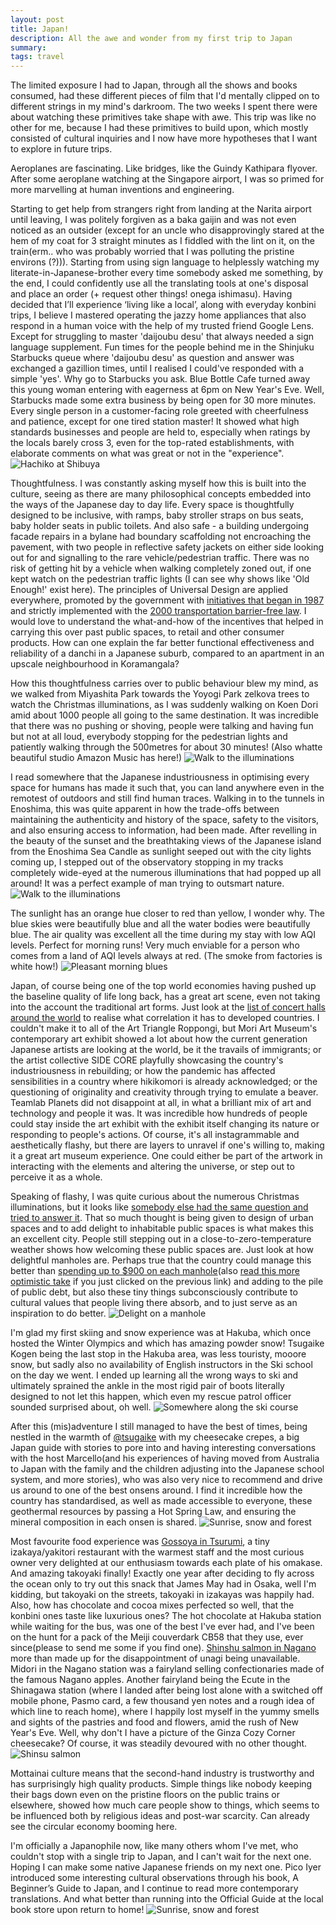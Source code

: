 ```yaml
---
layout: post
title: Japan!
description: All the awe and wonder from my first trip to Japan
summary:
tags: travel
---
```


The limited exposure I had to Japan, through all the shows and books consumed, had these different pieces of film that I'd mentally clipped on to different strings in my mind's darkroom. The two weeks I spent there were about watching these primitives take shape with awe. This trip was like no other for me, because I had these primitives to build upon, which mostly consisted of cultural inquiries and I now have more hypotheses that I want to explore in future trips.

Aeroplanes are fascinating. Like bridges, like the Guindy Kathipara flyover. After some aeroplane watching at the Singapore airport, I was so primed for more marvelling at human inventions and engineering.

Starting to get help from strangers right from landing at the Narita airport until leaving, I was politely forgiven as a baka gaijin and was not even noticed as an outsider (except for an uncle who disapprovingly stared at the hem of my coat for 3 straight minutes as I fiddled with the lint on it, on the train(erm.. who was probably worried that I was polluting the pristine environs (?))). Starting from using sign language to helplessly watching my literate-in-Japanese-brother every time somebody asked me something, by the end, I could confidently use all the translating tools at one's disposal and place an order (+ request other things! onega ishimasu). Having decided that I’ll experience ‘living like a local’, along with everyday konbini trips, I believe I mastered operating the jazzy home appliances that also respond in a human voice with the help of my trusted friend Google Lens. Except for struggling to master 'daijoubu desu' that always needed a sign language supplement. Fun times for the people behind me in the Shinjuku Starbucks queue where 'daijoubu desu' as question and answer was exchanged a gazillion times, until I realised I could've responded with a simple 'yes'. Why go to Starbucks you ask. Blue Bottle Cafe turned away this young woman entering with eagerness at 6pm on New Year's Eve. Well, Starbucks made some extra business by being open for 30 more minutes. Every single person in a customer-facing role greeted with cheerfulness and patience, except for one tired station master! It showed what high standards businesses and people are held to, especially when ratings by the locals barely cross 3, even for the top-rated establishments, with elaborate comments on what was great or not in the "experience".
![Hachiko at Shibuya](https://fluid.anbuu.in/assets/images/japan_hachiko.jpg)

Thoughtfulness. I was constantly asking myself how this is built into the culture, seeing as there are many philosophical concepts embedded into the ways of the Japanese day to day life. Every space is thoughtfully designed to be inclusive, with ramps, baby stroller straps on bus seats, baby holder seats in public toilets. And also safe - a building undergoing facade repairs in a bylane had boundary scaffolding not encroaching the pavement, with two people in reflective safety jackets on either side looking out for and signalling to the rare vehicle/pedestrian traffic. There was no risk of getting hit by a vehicle when walking completely zoned out, if one kept watch on the pedestrian traffic lights (I can see why shows like 'Old Enough!' exist here). The principles of Universal Design are applied everywhere, promoted by the government with [initiatives that began in 1987](https://scholarspace.manoa.hawaii.edu/server/api/core/bitstreams/1fdc0704-904b-487c-8b50-69f077cf284b/content) and strictly implemented with the [2000 transportation barrier-free law](https://www.mlit.go.jp/kisha/kisha05/01/010711/04.pdf). I would love to understand the what-and-how of the incentives that helped in carrying this over past public spaces, to retail and other consumer products. How can one explain the far better functional effectiveness and reliability of a danchi in a Japanese suburb, compared to an apartment in an upscale neighbourhood in Koramangala?

How this thoughtfulness carries over to public behaviour blew my mind, as we walked from Miyashita Park towards the Yoyogi Park zelkova trees to watch the Christmas illuminations, as I was suddenly walking on Koen Dori amid about 1000 people all going to the same destination. It was incredible that there was no pushing or shoving, people were talking and having fun but not at all loud, everybody stopping for the pedestrian lights and patiently walking through the 500metres for about 30 minutes! (Also whatte beautiful studio Amazon Music has here!)
![Walk to the illuminations](https://fluid.anbuu.in/assets/images/japan_yoyogi.jpg)

I read somewhere that the Japanese industriousness in optimising every space for humans has made it such that, you can land anywhere even in the remotest of outdoors and still find human traces. Walking in to the tunnels in Enoshima, this was quite apparent in how the trade-offs between maintaining the authenticity and history of the space, safety to the visitors, and also ensuring access to information, had been made. After revelling in the beauty of the sunset and the breathtaking views of the Japanese island from the Enoshima Sea Candle as sunlight seeped out with the city lights coming up, I stepped out of the observatory stopping in my tracks completely wide-eyed at the numerous illuminations that had popped up all around! It was a perfect example of man trying to outsmart nature.
![Walk to the illuminations](https://fluid.anbuu.in/assets/images/japan_enoshima.jpg)

The sunlight has an orange hue closer to red than yellow, I wonder why. The blue skies were beautifully blue and all the water bodies were beautifully blue. The air quality was excellent all the time during my stay with low AQI levels. Perfect for morning runs! Very much enviable for a person who comes from a land of AQI levels always at red. (The smoke from factories is white how!)
![Pleasant morning blues](https://fluid.anbuu.in/assets/images/japan_blue.jpg)

Japan, of course being one of the top world economies having pushed up the baseline quality of life long back, has a great art scene, even not taking into the account the traditional art forms. Just look at the [list of concert halls around the world](https://en.wikipedia.org/wiki/List_of_concert_halls) to realise what correlation it has to developed countries. I couldn't make it to all of the Art Triangle Roppongi, but Mori Art Museum's contemporary art exhibit showed a lot about how the current generation Japanese artists are looking at the world, be it the travails of immigrants; or the artist collective SIDE CORE playfully showcasing the country's industriousness in rebuilding; or how the pandemic has affected sensibilities in a country where hikikomori is already acknowledged; or the questioning of originality and creativity through trying to emulate a beaver. Teamlab Planets did not disappoint at all, in what a brilliant mix of art and technology and people it was. It was incredible how hundreds of people could stay inside the art exhibit with the exhibit itself changing its nature or responding to people's actions. Of course, it's all instagrammable and aesthetically flashy, but there are layers to unravel if one's willing to, making it a great art museum experience. One could either be part of the artwork in interacting with the elements and altering the universe, or step out to perceive it as a whole. 

Speaking of flashy, I was quite curious about the numerous Christmas illuminations, but it looks like [somebody else had the same question and tried to answer it](https://www.japantimes.co.jp/life/2022/12/17/lifestyle/christmas-illuminations-tokyo/). That so much thought is being given to design of urban spaces and to add delight to inhabitable public spaces is what makes this an excellent city. People still stepping out in a close-to-zero-temperature weather shows how welcoming these public spaces are. Just look at how delightful manholes are. Perhaps true that the country could manage this better than [spending up to $900 on each manhole](https://www.bbc.com/news/world-asia-63830490)(also [read this more optimistic take](https://noahpinion.substack.com/p/actually-japan-has-changed-a-lot) if you just clicked on the previous link) and adding to the pile of public debt, but also these tiny things subconsciously contribute to cultural values that people living there absorb, and to just serve as an inspiration to do better.
![Delight on a manhole](https://fluid.anbuu.in/assets/images/japan_manhole.jpg)

I'm glad my first skiing and snow experience was at Hakuba, which once hosted the Winter Olympics and which has amazing powder snow! Tsugaike Kogen being the last stop in the Hakuba area, was less touristy, mooore snow, but sadly also no availability of English instructors in the Ski school on the day we went. I ended up learning all the wrong ways to ski and ultimately sprained the ankle in the most rigid pair of boots literally designed to not let this happen, which even my rescue patrol officer sounded surprised about, oh well. 
![Somewhere along the ski course](https://fluid.anbuu.in/assets/images/japan_snow.jpg)

After this (mis)adventure I still managed to have the best of times, being nestled in the warmth of [@tsugaike](https://www.tripadvisor.com.au/Hotel_Review-g1120616-d7395832-Reviews-Tsugaike-Otari_mura_Kitaazumi_gun_Nagano_Prefecture_Koshinetsu_Chubu.html) with my cheesecake crepes, a big Japan guide with stories to pore into and having interesting conversations with the host Marcello(and his experiences of having moved from Australia to Japan with the family and the children adjusting into the Japanese school system, and more stories), who was also very nice to recommend and drive us around to one of the best onsens around. I find it incredible how the country has standardised, as well as made accessible to everyone, these geothermal resources by passing a Hot Spring Law, and ensuring the mineral composition in each onsen is shared.
![Sunrise, snow and forest](https://fluid.anbuu.in/assets/images/japan_sunrise.jpg)

Most favourite food experience was [Gossoya in Tsurumi](https://goo.gl/maps/P5qF6mAw7wHtp2bq9), a tiny izakaya/yakitori restaurant with the warmest staff and the most curious owner very delighted at our enthusiasm towards each plate of his omakase. And amazing takoyaki finally! Exactly one year after deciding to fly across the ocean only to try out this snack that James May had in Osaka, well I'm kidding, but takoyaki on the streets, takoyaki in izakayas was happily had. Also, how has chocolate and cocoa mixes perfected so well, that the konbini ones taste like luxurious ones? The hot chocolate at Hakuba station while waiting for the bus, was one of the best I've ever had, and I've been on the hunt for a pack of the Meiji couverdark CB58 that they use, ever since(please to send me some if you find one). [Shinshu salmon in Nagano](https://goo.gl/maps/PAfyTjgyGGAx4vpZA) more than made up for the disappointment of unagi being unavailable. Midori in the Nagano station was a fairyland selling confectionaries made of the famous Nagano apples. Another fairyland being the Ecute in the Shinagawa station (where I landed after being lost alone with a switched off mobile phone, Pasmo card, a few thousand yen notes and a rough idea of which line to reach home), where I happily lost myself in the yummy smells and sights of the pastries and food and flowers, amid the rush of New Year's Eve. Well, why don't I have a picture of the Ginza Cozy Corner cheesecake? Of course, it was steadily devoured with no other thought.
![Shinsu salmon](https://fluid.anbuu.in/assets/images/japan_salmon.jpg)

Mottainai culture means that the second-hand industry is trustworthy and has surprisingly high quality products. Simple things like nobody keeping their bags down even on the pristine floors on the public trains or elsewhere, showed how much care people show to things, which seems to be influenced both by religious ideas and post-war scarcity. Can already see the circular economy booming here. 

I'm officially a Japanophile now, like many others whom I've met, who couldn't stop with a single trip to Japan, and I can't wait for the next one. Hoping I can make some native Japanese friends on my next one. Pico Iyer introduced some interesting cultural observations through his book, A Beginner’s Guide to Japan, and I continue to read more contemporary translations. And what better than running into the Official Guide at the local book store upon return to home!
![Sunrise, snow and forest](https://fluid.anbuu.in/assets/images/japan_guide.jpg)





